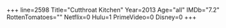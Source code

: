 +++
line=2598
Title="Cutthroat Kitchen"
Year=2013
Age="all"
IMDb="7.2"
RottenTomatoes=""
Netflix=0
Hulu=1
PrimeVideo=0
Disney=0
+++


